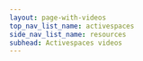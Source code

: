 ```yaml
---
layout: page-with-videos
top_nav_list_name: activespaces
side_nav_list_name: resources
subhead: Activespaces videos
---
```













